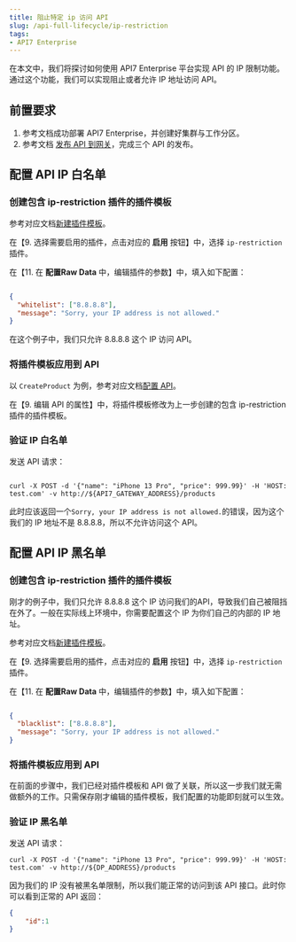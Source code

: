 ```yaml
---
title: 阻止特定 ip 访问 API
slug: /api-full-lifecycle/ip-restriction
tags:
- API7 Enterprise
---
```


在本文中，我们将探讨如何使用 API7 Enterprise 平台实现 API 的 IP 限制功能。通过这个功能，我们可以实现阻止或者允许 IP 地址访问 API。

## 前置要求

1. 参考文档成功部署 API7 Enterprise，并创建好集群与工作分区。
2. 参考文档 [发布 API 到网关](https://docs.apiseven.com/enterprise/api-full-lifecycle/publish-apis)，完成三个 API 的发布。

## 配置 API IP 白名单

### 创建包含 ip-restriction 插件的插件模板

参考对应文档[新建插件模板](https://docs.apiseven.com/enterprise/user-manual/cluster/plugin-template#新建插件模板)。

在【9. 选择需要启用的插件，点击对应的 **启用** 按钮】中，选择 `ip-restriction` 插件。

在【11. 在 **配置Raw Data** 中，编辑插件的参数】中，填入如下配置：

```json

{
  "whitelist": ["8.8.8.8"],
  "message": "Sorry, your IP address is not allowed."
}

```
在这个例子中，我们只允许 8.8.8.8 这个 IP 访问 API。

### 将插件模板应用到 API

以 `CreateProduct` 为例，参考对应文档[配置 API](https://docs.apiseven.com/enterprise/user-manual/cluster/api#配置-api)。

在【9. 编辑 API 的属性】中，将插件模板修改为上一步创建的包含 ip-restriction 插件的插件模板。

### 验证 IP 白名单

发送 API 请求：

```shell

curl -X POST -d '{"name": "iPhone 13 Pro", "price": 999.99}' -H 'HOST: test.com' -v http://${API7_GATEWAY_ADDRESS}/products

```

此时应该返回一个`Sorry, your IP address is not allowed.`的错误，因为这个我们的 IP 地址不是 8.8.8.8，所以不允许访问这个 API。

## 配置 API IP 黑名单

### 创建包含 ip-restriction 插件的插件模板

刚才的例子中，我们只允许 8.8.8.8 这个 IP 访问我们的API，导致我们自己被阻挡在外了。一般在实际线上环境中，你需要配置这个 IP 为你们自己的内部的 IP 地址。

参考对应文档[新建插件模板](https://docs.apiseven.com/enterprise/user-manual/cluster/plugin-template#新建插件模板)。

在【9. 选择需要启用的插件，点击对应的 **启用** 按钮】中，选择 `ip-restriction` 插件。

在【11. 在 **配置Raw Data** 中，编辑插件的参数】中，填入如下配置：

```json

{
  "blacklist": ["8.8.8.8"],
  "message": "Sorry, your IP address is not allowed."
}

```

### 将插件模板应用到 API

在前面的步骤中，我们已经对插件模板和 API 做了关联，所以这一步我们就无需做额外的工作。只需保存刚才编辑的插件模板，我们配置的功能即刻就可以生效。

### 验证 IP 黑名单

发送 API 请求：

```shell
curl -X POST -d '{"name": "iPhone 13 Pro", "price": 999.99}' -H 'HOST: test.com' -v http://${DP_ADDRESS}/products
```

因为我们的 IP 没有被黑名单限制，所以我们能正常的访问到该 API 接口。此时你可以看到正常的 API 返回：

```json
{
    "id":1
}
```
